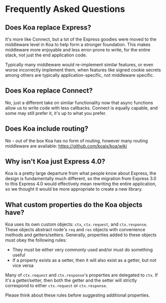# Frequently Asked Questions

## Does Koa replace Express?

  It's more like Connect, but a lot of the Express goodies
  were moved to the middleware level in Koa to help form
  a stronger foundation. This makes middleware more enjoyable
  and less error-prone to write, for the entire stack, not
  just the end application code.

  Typically many middleware would
  re-implement similar features, or even worse incorrectly implement them,
  when features like signed cookie secrets among others are typically application-specific,
  not middleware specific.

## Does Koa replace Connect?

  No, just a different take on similar functionality
  now that async functions allow us to write code with less
  callbacks. Connect is equally capable, and some may still prefer it,
  it's up to what you prefer.

## Does Koa include routing?

  No - out of the box Koa has no form of routing, however
  many routing middleware are available: https://github.com/koajs/koa/wiki

## Why isn't Koa just Express 4.0?

  Koa is a pretty large departure from what people know about Express,
  the design is fundamentally much different, so the migration from
  Express 3.0 to this Express 4.0 would effectively mean rewriting
  the entire application, so we thought it would be more appropriate
  to create a new library.

## What custom properties do the Koa objects have?

  Koa uses its own custom objects: `ctx`, `ctx.request`, and `ctx.response`.
  These objects abstract node's `req` and `res` objects with convenience methods and getters/setters.
  Generally, properties added to these objects must obey the following rules:

  - They must be either very commonly used and/or must do something useful
  - If a property exists as a setter, then it will also exist as a getter, but not vice versa

Many of `ctx.request` and `ctx.response`'s properties are delegated to `ctx`.
If it's a getter/setter, then both the getter and the setter will strictly
correspond to either `ctx.request` or `ctx.response`.

Please think about these rules before suggesting additional properties.
